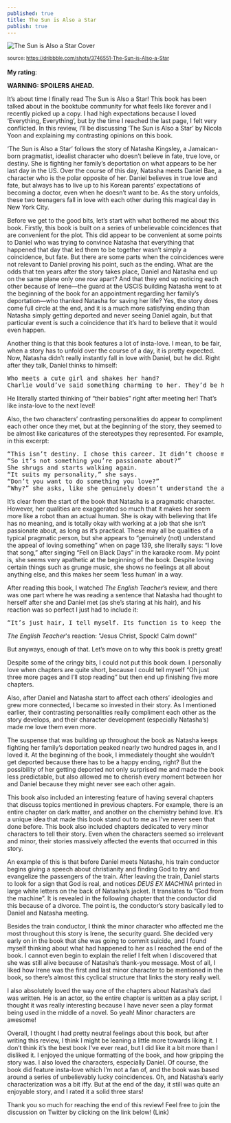 ```yaml
---
published: true
title: The Sun is Also a Star
publish: true
---
```

![The Sun is Also a Star Cover](https://cdn.dribbble.com/users/26629/screenshots/3746551/sun.jpg)

<sub>source: https://dribbble.com/shots/3746551-The-Sun-is-Also-a-Star</sub>
<br><br>
<b>My rating</b>: <i class="fas fa-star"></i> <i class="fas fa-star"></i> <i class="fas fa-star"></i> <i class="far fa-star"></i> <i class="far fa-star"></i>

<b>WARNING: SPOILERS AHEAD.</b>

It’s about time I finally read The Sun is Also a Star! This book has been talked about in the booktube community for what feels like forever and I recently picked up a copy. I had high expectations because I loved ‘Everything, Everything’, but by the time I reached the last page, I felt very conflicted. In this review, I’ll be discussing ‘The Sun is Also a Star’ by Nicola Yoon and explaining my contrasting opinions on this book. 

‘The Sun is Also a Star’ follows the story of Natasha Kingsley, a Jamaican-born pragmatist, idealist character who doesn’t believe in fate, true love, or destiny. She is fighting her family’s deportation on what appears to be her last day in the US. Over the course of this day, Natasha meets Daniel Bae, a character who is the polar opposite of her. Daniel believes in true love and fate, but always has to live up to his Korean parents’ expectations of becoming a doctor, even when he doesn’t want to be. As the story unfolds, these two teenagers fall in love with each other during this magical day in New York City. 

Before we get to the good bits, let’s start with what bothered me about this book. Firstly, this book is built on a series of unbelievable coincidences that are convenient for the plot. This did appear to be convenient at some points to Daniel who was trying to convince Natasha that everything that happened that day that led them to be together wasn’t simply a coincidence, but fate. But there are some parts when the coincidences were not relevant to Daniel proving his point, such as the ending. What are the odds that ten years after the story takes place, Daniel and Natasha end up on the same plane only one row apart? And that they end up noticing each other because of Irene—the guard at the USCIS building Natasha went to at the beginning of the book for an appointment regarding her family’s deportation—who thanked Natasha for saving her life? Yes, the story does come full circle at the end, and it is a much more satisfying ending than Natasha simply getting deported and never seeing Daniel again, but that particular event is such a coincidence that it’s hard to believe that it would even happen.

Another thing is that this book features a lot of insta-love. I mean, to be fair, when a story has to unfold over the course of a day, it is pretty expected. Now, Natasha didn’t really instantly fall in love with Daniel, but he did. Right after they talk, Daniel thinks to himself:

<pre class="highlighter-rouge">
Who meets a cute girl and shakes her hand?
Charlie would’ve said something charming to her. They’d be having a cozy coffee someplace dark and romantic. She’d already be dreaming of little half-Korean, half-African American babies.
</pre>

He literally started thinking of “their babies” right after meeting her! That’s like insta-love to the next level! 

Also, the two characters’ contrasting personalities do appear to compliment each other once they met, but at the beginning of the story, they seemed to be almost like caricatures of the stereotypes they represented. For example, in this excerpt:

<pre class="highlighter-rouge">
“This isn’t destiny. I chose this career. It didn’t choose me. I’m not fated to be a data scientist. There’s a career section in the library at school. I did research on growing fields in the sciences, and ta-da. No fate or destiny involved, just research.” 
“So it’s not something you’re passionate about?” 
She shrugs and starts walking again. 
“It suits my personality,” she says. 
“Don’t you want to do something you love?” 
“Why?” she asks, like she genuinely doesn’t understand the appeal of loving something.
</pre>

It’s clear from the start of the book that Natasha is a pragmatic character. However, her qualities are exaggerated so much that it makes her seem more like a robot than an actual human. She is okay with believing that life has no meaning, and is totally okay with working at a job that she isn’t passionate about, as long as it’s practical. These may all be qualities of a typical pragmatic person, but she appears to “genuinely (not) understand the appeal of loving something” when on page 139, she literally says: “I love that song,” after singing “Fell on Black Days” in the karaoke room. My point is, she seems very apathetic at the beginning of the book. Despite loving certain things such as grunge music, she shows no feelings at all about anything else, and this makes her seem ‘less human’ in a way.

After reading this book, I watched <i>The English Teacher</i>’s review, and there was one part where he was reading a sentence that Natasha had thought to herself after she and Daniel met (as she’s staring at his hair), and his reaction was so perfect I just had to include it:

<pre class="highlighter-rouge">
“It’s just hair, I tell myself. Its function is to keep the head warm and protect it against ultraviolet radiation. There’s nothing inherently sexy about it.”
</pre>

<i>The English Teacher</i>'s reaction: "Jesus Christ, Spock! Calm down!”

But anyways, enough of that.
Let’s move on to why this book is pretty great!

Despite some of the cringy bits, I could not put this book down. I personally love when chapters are quite short, because I could tell myself “Oh just three more pages and I’ll stop reading” but then end up finishing five more chapters.

Also, after Daniel and Natasha start to affect each others’ ideologies and grew more connected, I became so invested in their story. As I mentioned earlier, their contrasting personalities really compliment each other as the story develops, and their character development (especially Natasha’s) made me love them even more. 

The suspense that was building up throughout the book as Natasha keeps fighting her family’s deportation peaked nearly two hundred pages in, and I loved it. At the beginning of the book, I immediately thought she wouldn’t get deported because there has to be a happy ending, right? But the possibility of her getting deported not only surprised me and made the book less predictable, but also allowed me to cherish every moment between her and Daniel because they might never see each other again.

This book also included an interesting feature of having several chapters that discuss topics mentioned in previous chapters. For example, there is an entire chapter on dark matter, and another on the chemistry behind love. It’s a unique idea that made this book stand out to me as I’ve never seen that done before. This book also included chapters dedicated to very minor characters to tell their story. Even when the characters seemed so irrelevant and minor, their stories massively affected the events that occurred in this story. 

An example of this is that before Daniel meets Natasha, his train conductor begins giving a speech about christianity and finding God to try and evangelize the passengers of the train. After leaving the train, Daniel starts to look for a sign that God is real, and notices <i>DEUS EX MACHINA</i> printed in large white letters on the back of Natasha’s jacket. It translates to “God from the machine”. It is revealed in the following chapter that the conductor did this because of a divorce. The point is, the conductor’s story basically led to Daniel and Natasha meeting.

Besides the train conductor, I think the minor character who affected me the most throughout this story is Irene, the security guard. She decided very early on in the book that she was going to commit suicide, and I found myself thinking about what had happened to her as I reached the end of the book. I cannot even begin to explain the relief I felt when I discovered that she was still alive because of Natasha’s thank-you message. Most of all, I liked how Irene was the first and last minor character to be mentioned in the book, so there’s almost this cyclical structure that links the story really well.

I also absolutely loved the way one of the chapters about Natasha’s dad was written. He is an actor, so the entire chapter is written as a play script. I thought it was really interesting because I have never seen a play format being used in the middle of a novel.
So yeah! Minor characters are awesome!

Overall, I thought I had pretty neutral feelings about this book, but after writing this review, I think I might be leaning a little more towards liking it. I don’t think it’s the best book I’ve ever read, but I did like it a bit more than I disliked it. I enjoyed the unique formatting of the book, and how gripping the story was. I also loved the characters, especially Daniel. Of course, the book did feature insta-love which I’m not a fan of, and the book was based around a series of unbelievably lucky coincidences. Oh, and Natasha’s early characterization was a bit iffy. But at the end of the day, it still was quite an enjoyable story, and I rated it a solid three stars! 

Thank you so much for reaching the end of this review! Feel free to join the discussion on Twitter by clicking on the link below! (Link)
